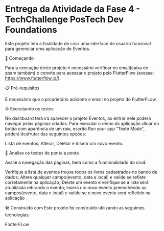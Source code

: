 # Entrega da Atividade da Fase 4 - TechChallenge PosTech Dev Foundations 
Este projeto tem a finalidade de criar uma interface de usuário funcional para gerenciar uma aplicação de Eventos.

🚀 Começando

Para a execução deste projeto é necessário verificar no email(caixa de spam também) o convite para acessar o projeto pelo FlutterFlow (acesse: https://www.flutterflow.io/).


📋 Pré-requisitos

É necessário que o proprietário adicione o email no projeto do FlutterFLow.
 

⚙️ Executando os testes

No dashboard terá irá aparecer o projeto Eventos, ao entrar nele poderá navegar pelas páginas criadas. Para executar o demo da aplicação clicar no botão com aparência de um raio, escrito Run your app "Teste Mode", poderá desfrutar das seguintes opções:

Lista de eventos; Alterar, Deletar e Inserir um novo evento.

🔩 Analise os testes de ponta a ponta

Avalie a navegação das páginas, bem como a funcionalidado do crud.

Verifique a lista de eventos trouxe todos os livros cadastrados no banco de dados;
Altere qualquer campo(evento, data e local) e valide se reflete corretamente na aplicação;
Delete um evento e verifique se a lista será atualizada retirando o evento;
Insera um novo evento preenchendo os campos(evento, data e local) e valide se o novo evento será refletido na aplicação

🛠️ Construído com
Este projeto foi construído utilizando as seguintes tecnologias:

FlutterFLow
